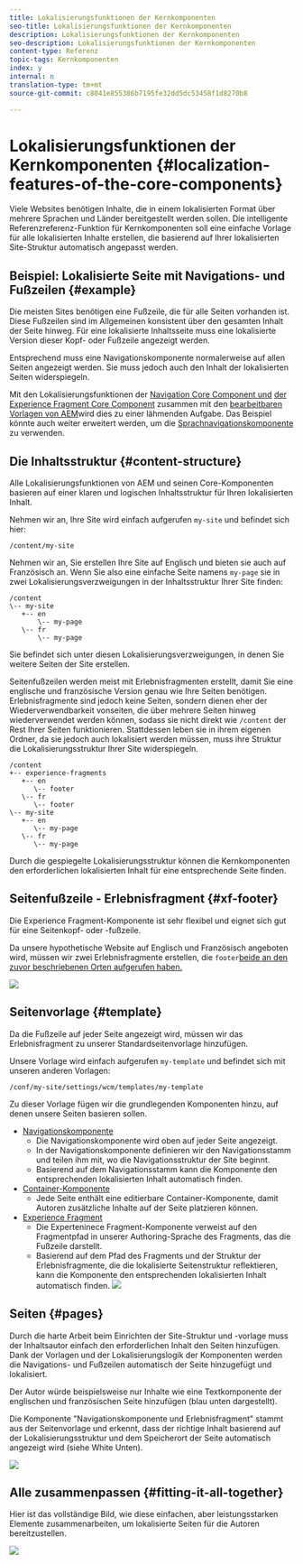 ```yaml
---
title: Lokalisierungsfunktionen der Kernkomponenten
seo-title: Lokalisierungsfunktionen der Kernkomponenten
description: Lokalisierungsfunktionen der Kernkomponenten
seo-description: Lokalisierungsfunktionen der Kernkomponenten
content-type: Referenz
topic-tags: Kernkomponenten
index: y
internal: n
translation-type: tm+mt
source-git-commit: c8041e855386b7195fe32dd5dc53458f1d8270b8

---
```



# Lokalisierungsfunktionen der Kernkomponenten {#localization-features-of-the-core-components}

Viele Websites benötigen Inhalte, die in einem lokalisierten Format über mehrere Sprachen und Länder bereitgestellt werden sollen. Die intelligente Referenzreferenz-Funktion für Kernkomponenten soll eine einfache Vorlage für alle lokalisierten Inhalte erstellen, die basierend auf Ihrer lokalisierten Site-Struktur automatisch angepasst werden.

## Beispiel: Lokalisierte Seite mit Navigations- und Fußzeilen {#example}

Die meisten Sites benötigen eine Fußzeile, die für alle Seiten vorhanden ist. Diese Fußzeilen sind im Allgemeinen konsistent über den gesamten Inhalt der Seite hinweg. Für eine lokalisierte Inhaltsseite muss eine lokalisierte Version dieser Kopf- oder Fußzeile angezeigt werden.

Entsprechend muss eine Navigationskomponente normalerweise auf allen Seiten angezeigt werden. Sie muss jedoch auch den Inhalt der lokalisierten Seiten widerspiegeln.

Mit den Lokalisierungsfunktionen der [Navigation Core Component und](navigation.md) [der Experience Fragment Core Component](experience-fragment.md) zusammen mit den [bearbeitbaren Vorlagen von AEM](https://docs.adobe.com/content/help/en/experience-manager-64/authoring/siteandpage/templates.html)wird dies zu einer lähmenden Aufgabe. Das Beispiel könnte auch weiter erweitert werden, um die [Sprachnavigationskomponente](language-navigation.md) zu verwenden.

## Die Inhaltsstruktur {#content-structure}

Alle Lokalisierungsfunktionen von AEM und seinen Core-Komponenten basieren auf einer klaren und logischen Inhaltsstruktur für Ihren lokalisierten Inhalt.

Nehmen wir an, Ihre Site wird einfach aufgerufen `my-site` und befindet sich hier:

```
/content/my-site
```

Nehmen wir an, Sie erstellen Ihre Site auf Englisch und bieten sie auch auf Französisch an. Wenn Sie also eine einfache Seite namens `my-page` sie in zwei Lokalisierungsverzweigungen in der Inhaltsstruktur Ihrer Site finden:

```
/content
\-- my-site
   +-- en
       \-- my-page
   \-- fr
       \-- my-page
```

Sie befindet sich unter diesen Lokalisierungsverzweigungen, in denen Sie weitere Seiten der Site erstellen.

Seitenfußzeilen werden meist mit Erlebnisfragmenten erstellt, damit Sie eine englische und französische Version genau wie Ihre Seiten benötigen. Erlebnisfragmente sind jedoch keine Seiten, sondern dienen eher der Wiederverwendbarkeit vonseiten, die über mehrere Seiten hinweg wiederverwendet werden können, sodass sie nicht direkt wie `/content` der Rest Ihrer Seiten funktionieren. Stattdessen leben sie in ihrem eigenen Ordner, da sie jedoch auch lokalisiert werden müssen, muss ihre Struktur die Lokalisierungsstruktur Ihrer Site widerspiegeln.

```
/content
+-- experience-fragments
   +-- en
      \-- footer
   \-- fr
      \-- footer
\-- my-site
   +-- en
      \-- my-page
   \-- fr
      \-- my-page
```

Durch die gespiegelte Lokalisierungsstruktur können die Kernkomponenten den erforderlichen lokalisierten Inhalt für eine entsprechende Seite finden.

## Seitenfußzeile - Erlebnisfragment {#xf-footer}

Die Experience Fragment-Komponente ist sehr flexibel und eignet sich gut für eine Seitenkopf- oder -fußzeile.

Da unsere hypothetische Website auf Englisch und Französisch angeboten wird, müssen wir zwei Erlebnisfragmente erstellen, die `footer`[beide an den zuvor beschriebenen Orten aufgerufen haben.](#content-structure)

![](assets/screen-shot-2019-09-09-11.08.28.png)

## Seitenvorlage {#template}

Da die Fußzeile auf jeder Seite angezeigt wird, müssen wir das Erlebnisfragment zu unserer Standardseitenvorlage hinzufügen.

Unsere Vorlage wird einfach aufgerufen `my-template` und befindet sich mit unseren anderen Vorlagen:

```
/conf/my-site/settings/wcm/templates/my-template
```

Zu dieser Vorlage fügen wir die grundlegenden Komponenten hinzu, auf denen unsere Seiten basieren sollen.

* [Navigationskomponente](navigation.md)
   * Die Navigationskomponente wird oben auf jeder Seite angezeigt.
   * In der Navigationskomponente definieren wir den Navigationsstamm und teilen ihm mit, wo die Navigationsstruktur der Site beginnt.
   * Basierend auf dem Navigationsstamm kann die Komponente den entsprechenden lokalisierten Inhalt automatisch finden.
* [Container-Komponente](container.md)
   * Jede Seite enthält eine editierbare Container-Komponente, damit Autoren zusätzliche Inhalte auf der Seite platzieren können.
* [Experience Fragment](experience-fragment.md)
   * Die Experteninece Fragment-Komponente verweist auf den Fragmentpfad in unserer Authoring-Sprache des Fragments, das die Fußzeile darstellt.
   * Basierend auf dem Pfad des Fragments und der Struktur der Erlebnisfragmente, die die lokalisierte Seitenstruktur reflektieren, kann die Komponente den entsprechenden lokalisierten Inhalt automatisch finden.
   ![](assets/screen-shot-2019-09-09-11.20.10.png)

## Seiten {#pages}

Durch die harte Arbeit beim Einrichten der Site-Struktur und -vorlage muss der Inhaltsautor einfach den erforderlichen Inhalt den Seiten hinzufügen. Dank der Vorlagen und der Lokalisierungslogik der Komponenten werden die Navigations- und Fußzeilen automatisch der Seite hinzugefügt und lokalisiert.

Der Autor würde beispielsweise nur Inhalte wie eine Textkomponente der englischen und französischen Seite hinzufügen (blau unten dargestellt).

Die Komponente "Navigationskomponente und Erlebnisfragment" stammt aus der Seitenvorlage und erkennt, dass der richtige Inhalt basierend auf der Lokalisierungsstruktur und dem Speicherort der Seite automatisch angezeigt wird (siehe White Unten).

![](assets/screen-shot-2019-09-09-11.22.14.png)

## Alle zusammenpassen {#fitting-it-all-together}

Hier ist das vollständige Bild, wie diese einfachen, aber leistungsstarken Elemente zusammenarbeiten, um lokalisierte Seiten für die Autoren bereitzustellen.

![](assets/screen-shot-2019-09-09-11.27.58.png)
